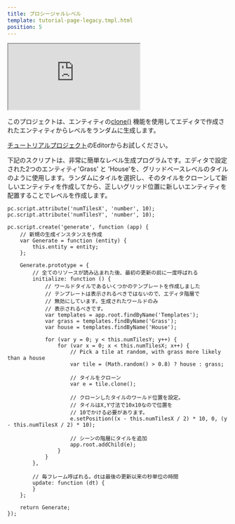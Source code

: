 ```yaml
---
title: プロシージャルレベル
template: tutorial-page-legacy.tmpl.html
position: 5
---
```


<iframe src="http://playcanv.as/p/1Q3MMsLj"></iframe>

このプロジェクトは、エンティティの[clone()][1] 機能を使用してエディタで作成されたエンティティからレベルをランダムに生成します。

[チュートリアルプロジェクト][2]のEditorからお試しください。

下記のスクリプトは、非常に簡単なレベル生成プログラムです。エディタで設定された2つのエンティティ'Grass' と 'House'を、グリッドベースレベルのタイルのように使用します。ランダムにタイルを選択し、そのタイルをクローンして新しいエンティティを作成してから、正しいグリッド位置に新しいエンティティを配置することでレベルを作成します。

~~~javascript~~~
pc.script.attribute('numTilesX', 'number', 10);
pc.script.attribute('numTilesY', 'number', 10);

pc.script.create('generate', function (app) {
    // 新規の生成インスタンスを作成
    var Generate = function (entity) {
        this.entity = entity;
    };

    Generate.prototype = {
        // 全てのリソースが読み込まれた後、最初の更新の前に一度呼ばれる
        initialize: function () {
            // ワールドタイルであるいくつかのテンプレートを作成しました
            // テンプレートは表示されるべきではないので、エディタ階層で
            // 無効にしています。生成されたワールドのみ
            // 表示されるべきです。
            var templates = app.root.findByName('Templates');
            var grass = templates.findByName('Grass');
            var house = templates.findByName('House');

            for (var y = 0; y < this.numTilesY; y++) {
                for (var x = 0; x < this.numTilesX; x++) {
                    // Pick a tile at random, with grass more likely than a house
                    var tile = (Math.random() > 0.8) ? house : grass;

                    // タイルをクローン
                    var e = tile.clone();

                    // クローンしたタイルのワールド位置を設定。
                    // タイルはX,Y寸法で10x10なので位置を
                    // 10でかける必要があります。
                    e.setPosition((x - this.numTilesX / 2) * 10, 0, (y - this.numTilesX / 2) * 10);

                    // シーンの階層にタイルを追加
                    app.root.addChild(e);
                }
            }
        },

        // 毎フレーム呼ばれる。dtは最後の更新以来の秒単位の時間
        update: function (dt) {
        }
    };

    return Generate;
});
~~~

[1]: http://developer.playcanvas.com/en/api/pc.Entity.html#clone
[2]: https://playcanvas.com/project/362225/overview/tutorial-procedural-levels

